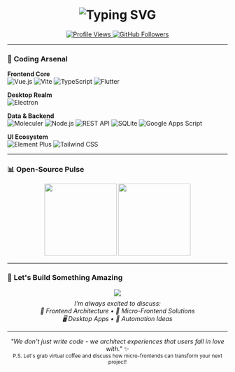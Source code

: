 
<h1 align="center">
    <img src="https://readme-typing-svg.herokuapp.com?font=Fira+Code&pause=1000&color=42B983&center=true&vCenter=true&width=500&lines=Hi+%F0%9F%91%8B%2C+I'm+Bao;Frontend+Developer;Vue%2FVite+Evangelist;Micro-Frontend+Architect" alt="Typing SVG" />
</h1>

<p align="center">
  <a href="https://github.com/NinelXram?tab=repositories">
    <img src="https://komarev.com/ghpvc/?username=NinelXram&label=Profile%20Views&color=42b983&style=flat" alt="Profile Views" />
  </a>
  <a href="https://github.com/NinelXram?tab=followers">
    <img src="https://img.shields.io/github/followers/NinelXram?label=Follow&style=social" alt="GitHub Followers" />
  </a>
</p>

---

### 🚀 **Coding Arsenal**

**Frontend Core**  
![Vue.js](https://img.shields.io/badge/Vue.js-35495E?style=for-the-badge&logo=vuedotjs&logoColor=4FC08D) ![Vite](https://img.shields.io/badge/Vite-646CFF?style=for-the-badge&logo=vite&logoColor=white) ![TypeScript](https://img.shields.io/badge/TypeScript-3178C6?style=for-the-badge&logo=typescript&logoColor=white)
![Flutter](https://img.shields.io/badge/Flutter-02569B?style=for-the-badge&logo=flutter&logoColor=white)

**Desktop Realm**  
![Electron](https://img.shields.io/badge/Electron-2C2E3A?style=for-the-badge&logo=electron&logoColor=9FEAF9)

**Data & Backend**  
![Moleculer](https://img.shields.io/badge/Moleculer-3A5EEA?style=for-the-badge&logo=node.js&logoColor=white) ![Node.js](https://img.shields.io/badge/Node.js-339933?style=for-the-badge&logo=nodedotjs&logoColor=white) ![REST API](https://img.shields.io/badge/REST-FF6C37?style=for-the-badge&logo=json&logoColor=white)
![SQLite](https://img.shields.io/badge/SQLite-003B57?style=for-the-badge&logo=sqlite&logoColor=white) ![Google Apps Script](https://img.shields.io/badge/GAS-4285F4?style=for-the-badge&logo=google&logoColor=white) 

**UI Ecosystem**  
![Element Plus](https://img.shields.io/badge/Element_Plus-409EFF?style=for-the-badge&logo=element&logoColor=white) ![Tailwind CSS](https://img.shields.io/badge/Tailwind_CSS-06B6D4?style=for-the-badge&logo=tailwind-css&logoColor=white)

---

### 📊  **Open-Source Pulse**

<!-- GitHub Stats --><div align="center"> <img height="165" src="https://github-readme-stats.vercel.app/api?username=NinelXram&show_icons=true&theme=vue-dark&hide_border=true&count_private=true" /> <img height="165" src="https://github-readme-stats.vercel.app/api/top-langs/?username=NinelXram&layout=compact&theme=vue-dark&hide_border=true&langs_count=6" /> </div>

----------


### 💌 **Let's Build Something Amazing**

<div align="center">
  <a href="mailto:esdridz@gmail.com">
    <img src="https://img.shields.io/badge/📧_Reach_Out_Now-%23EA4335?style=for-the-badge&logo=gmail&logoColor=white&labelColor=1A1A1A&link=https://mail.google.com/mail/?view=cm&fs=1&to=esdridz@gmail.com" />
  </a>
</div>

<p align="center" style="margin-top: 8px;">
  <em>I'm always excited to discuss:<br>
  🚀 Frontend Architecture • 🧩 Micro-Frontend Solutions<br>
  🖥️ Desktop Apps • 🤖 Automation Ideas</em>
</p>

----------

<p align="center"> <em>"We don't just write code - we architect experiences that users fall in love with."</em> ✨<br> <sub>P.S. Let's grab virtual coffee and discuss how micro-frontends can transform your next project!</sub> </p> 
